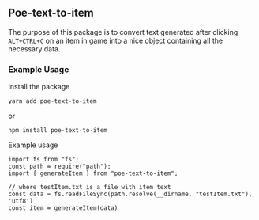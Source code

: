 ## Poe-text-to-item

The purpose of this package is to convert text generated after clicking
`ALT+CTRL+C` on an item in game into a nice object containing all the necessary
data.


### Example Usage
 Install the package
``````
yarn add poe-text-to-item
``````
or
``````
npm install poe-text-to-item
``````
Example usage
``````
import fs from "fs";
const path = require("path");
import { generateItem } from "poe-text-to-item";

// where testItem.txt is a file with item text
const data = fs.readFileSync(path.resolve(__dirname, "testItem.txt"), 'utf8')
const item = generateItem(data)
``````
